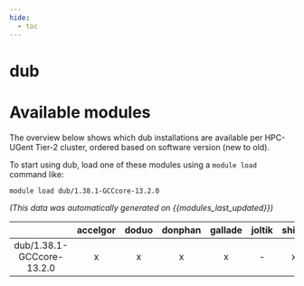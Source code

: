 ```yaml
---
hide:
  - toc
---
```


dub
===

# Available modules


The overview below shows which dub installations are available per HPC-UGent Tier-2 cluster, ordered based on software version (new to old).

To start using dub, load one of these modules using a `module load` command like:

```shell
module load dub/1.38.1-GCCcore-13.2.0
```

*(This data was automatically generated on {{modules_last_updated}})*  

| |accelgor|doduo|donphan|gallade|joltik|shinx|skitty|
| :---: | :---: | :---: | :---: | :---: | :---: | :---: | :---: |
|dub/1.38.1-GCCcore-13.2.0|x|x|x|x|-|x|x|
